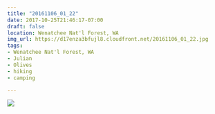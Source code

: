 ```yaml
---
title: "20161106_01_22"
date: 2017-10-25T21:46:17-07:00
draft: false
location: Wenatchee Nat'l Forest, WA
img_url: https://d17enza3bfujl8.cloudfront.net/20161106_01_22.jpg
tags:
- Wenatchee Nat'l Forest, WA
- Julian
- Olives
- hiking
- camping

---
```


![](https://d17enza3bfujl8.cloudfront.net/20161106_01_22.jpg)

